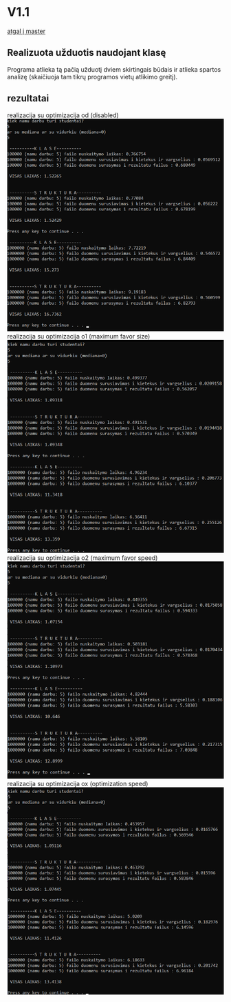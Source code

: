 # V1.1
[atgal į master](https://github.com/auteea/2-uzduotis)
## Realizuota užduotis naudojant klasę
Programa atlieka tą pačią užduotį dviem skirtingais būdais ir atlieka spartos analizę (skaičiuoja tam tikrų programos vietų atlikimo greitį).
## rezultatai
realizacija su optimizacija od (disabled)
![alt text](od.png)
realizacija su optimizacija o1 (maximum favor size)
![alt text](o1.png)
realizacija su optimizacija o2 (maximum favor speed)
![alt text](o2.png)
realizacija su optimizacija ox (optimization speed)
![alt text](ox.png)
